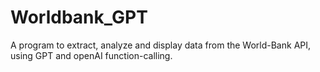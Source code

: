 # Worldbank_GPT
A program to extract, analyze and display data from the World-Bank API, using GPT and openAI function-calling.

